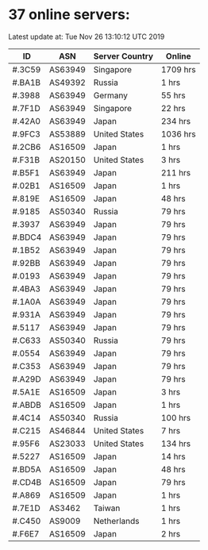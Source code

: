 # 37 online servers:

Latest update at: Tue Nov 26 13:10:12 UTC 2019

| ID | ASN | Server Country | Online |
| -- | --- | -------------- | ------ |
| #.3C59 | AS63949 | Singapore | 1709 hrs |
| #.BA1B | AS49392 | Russia | 1 hrs |
| #.3988 | AS63949 | Germany | 55 hrs |
| #.7F1D | AS63949 | Singapore | 22 hrs |
| #.42A0 | AS63949 | Japan | 234 hrs |
| #.9FC3 | AS53889 | United States | 1036 hrs |
| #.2CB6 | AS16509 | Japan | 1 hrs |
| #.F31B | AS20150 | United States | 3 hrs |
| #.B5F1 | AS63949 | Japan | 211 hrs |
| #.02B1 | AS16509 | Japan | 1 hrs |
| #.819E | AS16509 | Japan | 48 hrs |
| #.9185 | AS50340 | Russia | 79 hrs |
| #.3937 | AS63949 | Japan | 79 hrs |
| #.BDC4 | AS63949 | Japan | 79 hrs |
| #.1B52 | AS63949 | Japan | 79 hrs |
| #.92BB | AS63949 | Japan | 79 hrs |
| #.0193 | AS63949 | Japan | 79 hrs |
| #.4BA3 | AS63949 | Japan | 79 hrs |
| #.1A0A | AS63949 | Japan | 79 hrs |
| #.931A | AS63949 | Japan | 79 hrs |
| #.5117 | AS63949 | Japan | 79 hrs |
| #.C633 | AS50340 | Russia | 79 hrs |
| #.0554 | AS63949 | Japan | 79 hrs |
| #.C353 | AS63949 | Japan | 79 hrs |
| #.A29D | AS63949 | Japan | 79 hrs |
| #.5A1E | AS16509 | Japan | 3 hrs |
| #.ABDB | AS16509 | Japan | 1 hrs |
| #.4C14 | AS50340 | Russia | 100 hrs |
| #.C215 | AS46844 | United States | 7 hrs |
| #.95F6 | AS23033 | United States | 134 hrs |
| #.5227 | AS16509 | Japan | 14 hrs |
| #.BD5A | AS16509 | Japan | 48 hrs |
| #.CD4B | AS16509 | Japan | 79 hrs |
| #.A869 | AS16509 | Japan | 1 hrs |
| #.7E1D | AS3462 | Taiwan | 1 hrs |
| #.C450 | AS9009 | Netherlands | 1 hrs |
| #.F6E7 | AS16509 | Japan | 2 hrs |

